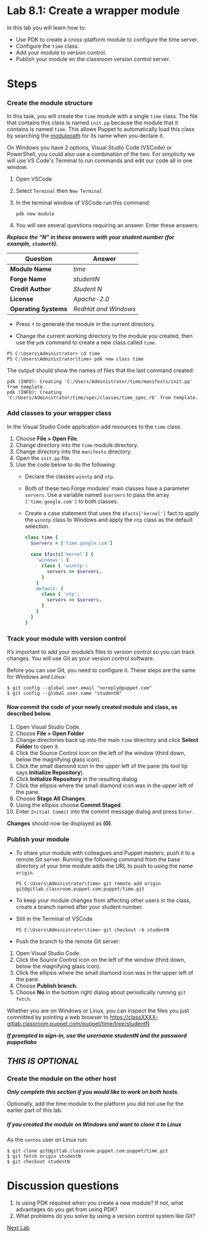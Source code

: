 # Lab 8.1: Create a wrapper module

In this lab you will learn how to:

* Use PDK to create a cross-platform module to configure the time server.
* Configure the `time` class.
* Add your module to version control.
* Publish your module on the classroom version control server.

# Steps

### Create the module structure

In this task, you will create the `time` module with a single `time` class. The file that contains this class is named `init.pp` because the module that it contains is named `time`. This allows Puppet to automatically load this class by searching the [modulepath](https://puppet.com/docs/puppet/latest/dirs_modulepath.html) for its name when you declare it.

On Windows you have 2 options, Visual Studio Code (VSCode) or PowerShell, you could also use a combination of the two. For simplicity we will use VS Code's Terminal to run commands and edit our code all in one window.

1. Open VSCode
1. Select `Terminal` then `New Terminal`
1. In the terminal window of VSCode run this command:

    ```pdk new module```

1. You will see several questions requiring an answer. Enter these answers:

**_Replace the “N” in these answers with your student number (for example, `student8`)._**

| Question           | Answer            |
| ------------------ |-------------------|
| **Module Name**        | *time*              |
| **Forge Name**         | *studentN*          |
| **Credit Author**      | *Student N*         |
| **License**            | *Apache-2.0*        |
| **Operating Systems**  | *RedHat and Windows*|

* Press `Y` to generate the module in the current directory.

* Change the current working directory to the module you created, then use the `pdk` command to create a new class called `time`.

```
PS C:\Users\Administrator> cd time
PS C:\Users\Administrator\time> pdk new class time
```

The output should show the names of files that the last command created:

```
pdk (INFO): Creating 'C:/Users/Administrator/time/manifests/init.pp' from template.
pdk (INFO): Creating 'C:/Users/Administrator/time/spec/classes/time_spec.rb' from template.
```

### Add classes to your wrapper class

In the Visual Studio Code application add resources to the `time` class.

1. Choose **File > Open File**.
1. Change directory into the `time` module directory.
1. Change directory into the `manifests` directory.
1. Open the `init.pp` file.
1. Use the code below to do the following:
    * Declare the classes `winntp` and `ntp`.
    * Both of these two Forge modules’ main classes have a parameter `servers`. Use a variable named `$servers` to pass the array `['time.google.com']` to both classes.
    * Create a case statement that uses the `$facts['kernel']` fact to apply the `winntp` class to Windows and apply the `ntp` class as the default selection.

        ```ruby
        class time {  
          $servers = ['time.google.com']
            
          case $facts['kernel'] {
            'windows': {
              class { 'winntp':
                servers => $servers,
              }
            }
            default: {
              class { 'ntp':
                servers => $servers,
              }
            }
          }
        }
        ```

### Track your module with version control

It’s important to add your module’s files to version control so you can track changes. You will use Git as your version control software. 

Before you can use Git, you need to configure it. These steps are the same for Windows and Linux:

```
$ git config --global user.email "noreply@puppet.com"
$ git config --global user.name "studentN"
```

#### Now commit the code of your newly created module and class, as described below.

1. Open Visual Studio Code.
1. Choose **File > Open Folder**
1. Change directories back up into the main `time` directory and click **Select Folder** to open it.
1. Click the Source Control icon on the left of the window (third down, below the magnifying glass icon).
1. Click the small diamond icon in the upper left of the pane (its tool tip says **Initialize Repository**).
1. Click **Initialize Repository** in the resulting dialog.
1. Click the ellipsis where the small diamond icon was in the upper left of the pane.
1. Choose **Stage All Changes**.
1. Using the ellipsis choose **Commit Staged**.
1. Enter `Initial Commit` into the commit message dialog and press `Enter`.

**Changes** should now be displayed as **(0)**.

### Publish your module

* To share your module with colleagues and Puppet masters, push it to a remote Git server. Running the following command from the base directory of your time module adds the URL to push to using the name `origin`.

    ```PS C:\Users\Administrator\time> git remote add origin git@gitlab.classroom.puppet.com:puppet/time.git```

* To keep your module changes from affecting other users in the class, create a branch named after your student number.
* Still in the Terminal of VSCode

    ```PS C:\Users\Administrator\time> git checkout -b studentN```

* Push the branch to the remote Git server:

1. Open Visual Studio Code.
1. Click the Source Control icon on the left of the window (third down, below the magnifying glass icon).
1. Click the ellipsis where the small diamond icon was in the upper left of the pane.
1. Choose **Publish branch**.
1. Choose **No** in the bottom right dialog about periodically running `git fetch`.

Whether you are on Windows or Linux, you can inspect the files you just committed by pointing a web browser to https://classXXXX-gitlab.classroom.puppet.com/puppet/time/tree/studentN

**_If prompted to sign-in, use the username *studentN* and the password *puppetlabs*_**

## ***THIS IS OPTIONAL***

### Create the module on the other host

**_Only complete this section if you would like to work on both hosts._**

Optionally, add the time module to the platform you did not use for the earlier part of this lab.

##### If you created the module on Windows and want to clone it to Linux

As the `centos` user on Linux run:

```        
$ git clone git@gitlab.classroom.puppet.com:puppet/time.git
$ git fetch origin studentN
$ git checkout studentN
```

# Discussion questions

1. Is using PDK required when you create a new module? If not, what advantages do you get from using PDK?
1. What problems do you solve by using a version control system like Git?

[Next Lab](../lab-9.1-Test-module-syntax-and-style)